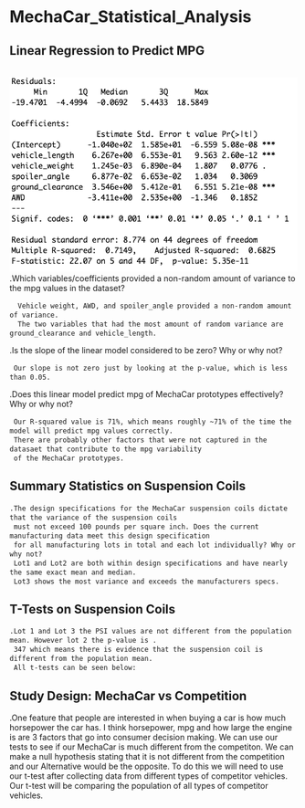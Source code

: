 # MechaCar_Statistical_Analysis

## Linear Regression to Predict MPG

<br>
    <img src="https://github.com/Kborh/MechaCar_Statistical_Analysis/blob/main/Images/coefficient.png">
    
<br>
   .Which variables/coefficients provided a non-random amount of variance to the mpg values in the dataset?
      
      Vehicle weight, AWD, and spoiler_angle provided a non-random amount of variance. 
      The two variables that had the most amount of random variance are ground_clearance and vehicle_length.
   
   .Is the slope of the linear model considered to be zero? Why or why not?
   
     Our slope is not zero just by looking at the p-value, which is less than 0.05.
   
   .Does this linear model predict mpg of MechaCar prototypes effectively? Why or why not?
   
     Our R-squared value is 71%, which means roughly ~71% of the time the model will predict mpg values correctly.
     There are probably other factors that were not captured in the datasaet that contribute to the mpg variability 
     of the MechaCar prototypes.


## Summary Statistics on Suspension Coils
    .The design specifications for the MechaCar suspension coils dictate that the variance of the suspension coils 
     must not exceed 100 pounds per square inch. Does the current manufacturing data meet this design specification 
     for all manufacturing lots in total and each lot individually? Why or why not?
     Lot1 and Lot2 are both within design specifications and have nearly the same exact mean and median. 
     Lot3 shows the most variance and exceeds the manufacturers specs.

## T-Tests on Suspension Coils
    .Lot 1 and Lot 3 the PSI values are not different from the population mean. However lot 2 the p-value is .
     347 which means there is evidence that the suspension coil is different from the population mean. 
     All t-tests can be seen below:
        


## Study Design: MechaCar vs Competition
   .One feature that people are interested in when buying a car is how much horsepower the car has. 
    I think horsepower, mpg and how large the engine is are 3 factors that go into consumer decision making. 
    We can use our tests to see if our MechaCar is much different from the competiton. We can make a null 
    hypothesis stating that it is not different from the competition and our Alternative would be the opposite. 
    To do this we will need to use our t-test after collecting data from different types of competitor vehicles. 
    Our t-test will be comparing the population of all types of competitor vehicles.
